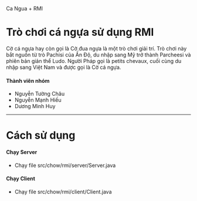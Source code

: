 Ca Ngua + RMI
# Trò chơi cá ngựa sử dụng RMI

Cờ cá ngựa hay còn gọi là Cờ đua ngựa là một trò chơi giải trí. Trò chơi này bắt nguồn từ trò Pachisi của Ấn Độ, du nhập sang Mỹ trở thành Parcheesi và phiên bản giản thể Ludo. Người Pháp gọi là petits chevaux, cuối cùng du nhập sang Việt Nam và được gọi là Cờ cá ngựa.

#### Thành viên nhóm
- Nguyễn Tường Châu
- Nguyễn Mạnh Hiếu
- Dương Minh Huy

-------

# Cách sử dụng

#### Chạy Server
- Chạy file src/chow/rmi/server/Server.java

#### Chạy Client
- Chạy file src/chow/rmi/client/Client.java